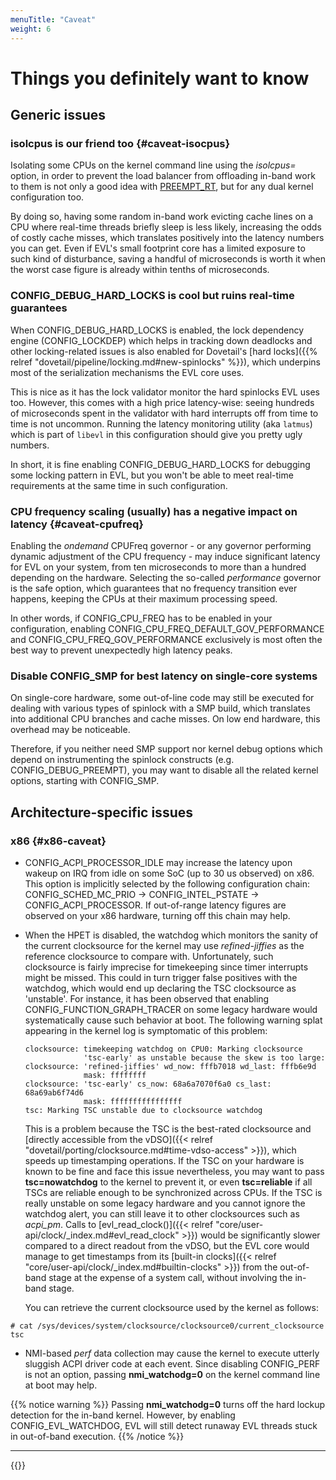 ```yaml
---
menuTitle: "Caveat"
weight: 6
---
```


# Things you definitely want to know

## Generic issues

### **isolcpus** is our friend too {#caveat-isocpus}

Isolating some CPUs on the kernel command line using the _isolcpus=_
option, in order to prevent the load balancer from offloading in-band
work to them is not only a good idea with
[PREEMPT_RT](https://wiki.linuxfoundation.org/realtime/rtl/blog), but
for any dual kernel configuration too.

By doing so, having some random in-band work evicting cache lines on a
CPU where real-time threads briefly sleep is less likely, increasing
the odds of costly cache misses, which translates positively into the
latency numbers you can get. Even if EVL's small footprint core has a
limited exposure to such kind of disturbance, saving a handful of
microseconds is worth it when the worst case figure is already within
tenths of microseconds.

### **CONFIG_DEBUG_HARD_LOCKS** is cool but ruins real-time guarantees

When CONFIG_DEBUG_HARD_LOCKS is enabled, the lock dependency engine
(CONFIG_LOCKDEP) which helps in tracking down deadlocks and other
locking-related issues is also enabled for Dovetail's [hard
locks]({{% relref "dovetail/pipeline/locking.md#new-spinlocks" %}}),
which underpins most of the serialization mechanisms the EVL core
uses.

This is nice as it has the lock validator monitor the hard spinlocks
EVL uses too. However, this comes with a high price latency-wise:
seeing hundreds of microseconds spent in the validator with hard
interrupts off from time to time is not uncommon. Running the latency
monitoring utility (aka `latmus`) which is part of `libevl` in this
configuration should give you pretty ugly numbers.

In short, it is fine enabling CONFIG_DEBUG_HARD_LOCKS for debugging
some locking pattern in EVL, but you won't be able to meet real-time
requirements at the same time in such configuration.

### CPU frequency scaling (usually) has a negative impact on latency {#caveat-cpufreq}

Enabling the _ondemand_ CPUFreq governor - or any governor performing
dynamic adjustment of the CPU frequency - may induce significant
latency for EVL on your system, from ten microseconds to more than a
hundred depending on the hardware. Selecting the so-called
_performance_ governor is the safe option, which guarantees that no
frequency transition ever happens, keeping the CPUs at their maximum
processing speed.

In other words, if CONFIG_CPU_FREQ has to be enabled in your
configuration, enabling CONFIG_CPU_FREQ_DEFAULT_GOV_PERFORMANCE and
CONFIG_CPU_FREQ_GOV_PERFORMANCE exclusively is most often the best way
to prevent unexpectedly high latency peaks.

### Disable CONFIG_SMP for best latency on single-core systems

On single-core hardware, some out-of-line code may still be executed
for dealing with various types of spinlock with a SMP build, which
translates into additional CPU branches and cache misses. On low end
hardware, this overhead may be noticeable.

Therefore, if you neither need SMP support nor kernel debug options
which depend on instrumenting the spinlock constructs (e.g.
CONFIG_DEBUG_PREEMPT), you may want to disable all the related kernel
options, starting with CONFIG_SMP.

## Architecture-specific issues

### x86 {#x86-caveat}

- CONFIG_ACPI_PROCESSOR_IDLE may increase the latency upon wakeup on
  IRQ from idle on some SoC (up to 30 us observed) on x86. This option
  is implicitly selected by the following configuration chain:
  CONFIG_SCHED_MC_PRIO &#8594; CONFIG_INTEL_PSTATE &#8594;
  CONFIG_ACPI_PROCESSOR. If out-of-range latency figures are observed
  on your x86 hardware, turning off this chain may help.

- When the HPET is disabled, the watchdog which monitors the sanity of
  the current clocksource for the kernel may use _refined-jiffies_ as
  the reference clocksource to compare with. Unfortunately, such
  clocksource is fairly imprecise for timekeeping since timer
  interrupts might be missed.  This could in turn trigger false
  positives with the watchdog, which would end up declaring the TSC
  clocksource as 'unstable'. For instance, it has been observed that
  enabling CONFIG_FUNCTION_GRAPH_TRACER on some legacy hardware would
  systematically cause such behavior at boot. The following warning
  splat appearing in the kernel log is symptomatic of this problem:

  ```
  clocksource: timekeeping watchdog on CPU0: Marking clocksource
               'tsc-early' as unstable because the skew is too large:
  clocksource: 'refined-jiffies' wd_now: fffb7018 wd_last: fffb6e9d 
               mask: ffffffff
  clocksource: 'tsc-early' cs_now: 68a6a7070f6a0 cs_last: 68a69ab6f74d6 
               mask: ffffffffffffffff
  tsc: Marking TSC unstable due to clocksource watchdog
  ```

	This is a problem because the TSC is the best-rated
clocksource and [directly accessible from the vDSO]({{< relref
"dovetail/porting/clocksource.md#time-vdso-access" >}}), which speeds
up timestamping operations. If the TSC on your hardware is known to be
fine and face this issue nevertheless, you may want to pass
**tsc=nowatchdog** to the kernel to prevent it, or even
**tsc=reliable** if all TSCs are reliable enough to be synchronized
across CPUs.  If the TSC is really unstable on some legacy hardware
and you cannot ignore the watchdog alert, you can still leave it to
other clocksources such as _acpi\_pm_. Calls to [evl_read_clock()]({{<
relref "core/user-api/clock/_index.md#evl_read_clock" >}}) would be
significantly slower compared to a direct readout from the vDSO, but
the EVL core would manage to get timestamps from its [built-in
clocks]({{< relref "core/user-api/clock/_index.md#builtin-clocks" >}})
from the out-of-band stage at the expense of a system call, without
involving the in-band stage.

  	You can retrieve the current clocksource used by the kernel as follows:

```
# cat /sys/devices/system/clocksource/clocksource0/current_clocksource
tsc
```
 
- NMI-based _perf_ data collection may cause the kernel to execute
  utterly sluggish ACPI driver code at each event. Since disabling
  CONFIG_PERF is not an option, passing **nmi_watchodg=0** on the
  kernel command line at boot may help.

{{% notice warning %}}
Passing **nmi_watchodg=0** turns off the hard lockup detection for the
in-band kernel. However, by enabling CONFIG_EVL_WATCHDOG, EVL will
still detect runaway EVL threads stuck in out-of-band execution.
{{% /notice %}}

---

{{<lastmodified>}}
